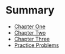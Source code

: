 # Summary

* [Chapter One](chapter1.md)
* [Chapter Two](chapter2.md)
* [Chapter Three](chapter3.md)
* [Practice Problems](practice_problems.md)
